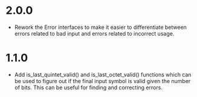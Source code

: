 2.0.0
=====

* Rework the Error interfaces to make it easier to differentiate
  between errors related to bad input and errors related to incorrect
  usage.

1.1.0
=====

* Add is_last_quintet_valid() and is_last_octet_valid() functions which can
  be used to figure out if the final input symbol is valid given the number
  of bits. This can be useful for finding and correcting errors.

